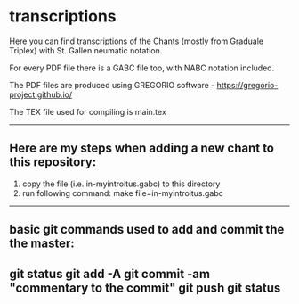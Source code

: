 # transcriptions
Here you can find transcriptions of the Chants (mostly from Graduale Triplex) with St. Gallen neumatic notation.

For every PDF file there is a GABC file too, with NABC notation included.

The PDF files are produced using GREGORIO software - https://gregorio-project.github.io/

The TEX file used for compiling is main.tex

-------------------------------------------------------------
Here are my steps when adding a new chant to this repository:
-------------------------------------------------------------
1. copy the file (i.e. in-myintroitus.gabc) to this directory
2. run following command:
	make file=in-myintroitus.gabc
-------------------------------------------------------------
basic git commands used to add and commit the the master:
-------------------------------------------------------------
git status
git add -A
git commit -am "commentary to the commit"
git push
git status
-------------------------------------------------------------

